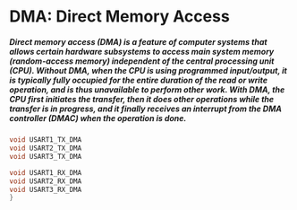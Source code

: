 # DMA: Direct Memory Access

##### Direct memory access (DMA) is a feature of computer systems that allows certain hardware subsystems to access main system memory (random-access memory) independent of the central processing unit (CPU). Without DMA, when the CPU is using programmed input/output, it is typically fully occupied for the entire duration of the read or write operation, and is thus unavailable to perform other work. With DMA, the CPU first initiates the transfer, then it does other operations while the transfer is in progress, and it finally receives an interrupt from the DMA controller (DMAC) when the operation is done.

```C
void USART1_TX_DMA
void USART2_TX_DMA
void USART3_TX_DMA

void USART1_RX_DMA
void USART2_RX_DMA
void USART3_RX_DMA
}
```



